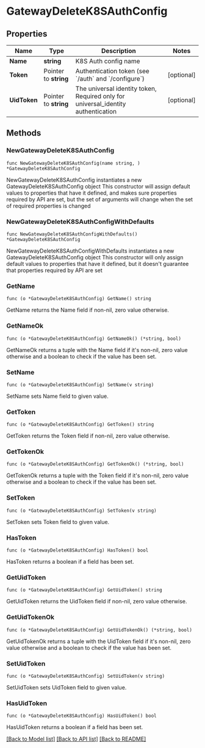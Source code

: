 # GatewayDeleteK8SAuthConfig

## Properties

Name | Type | Description | Notes
------------ | ------------- | ------------- | -------------
**Name** | **string** | K8S Auth config name | 
**Token** | Pointer to **string** | Authentication token (see &#x60;/auth&#x60; and &#x60;/configure&#x60;) | [optional] 
**UidToken** | Pointer to **string** | The universal identity token, Required only for universal_identity authentication | [optional] 

## Methods

### NewGatewayDeleteK8SAuthConfig

`func NewGatewayDeleteK8SAuthConfig(name string, ) *GatewayDeleteK8SAuthConfig`

NewGatewayDeleteK8SAuthConfig instantiates a new GatewayDeleteK8SAuthConfig object
This constructor will assign default values to properties that have it defined,
and makes sure properties required by API are set, but the set of arguments
will change when the set of required properties is changed

### NewGatewayDeleteK8SAuthConfigWithDefaults

`func NewGatewayDeleteK8SAuthConfigWithDefaults() *GatewayDeleteK8SAuthConfig`

NewGatewayDeleteK8SAuthConfigWithDefaults instantiates a new GatewayDeleteK8SAuthConfig object
This constructor will only assign default values to properties that have it defined,
but it doesn't guarantee that properties required by API are set

### GetName

`func (o *GatewayDeleteK8SAuthConfig) GetName() string`

GetName returns the Name field if non-nil, zero value otherwise.

### GetNameOk

`func (o *GatewayDeleteK8SAuthConfig) GetNameOk() (*string, bool)`

GetNameOk returns a tuple with the Name field if it's non-nil, zero value otherwise
and a boolean to check if the value has been set.

### SetName

`func (o *GatewayDeleteK8SAuthConfig) SetName(v string)`

SetName sets Name field to given value.


### GetToken

`func (o *GatewayDeleteK8SAuthConfig) GetToken() string`

GetToken returns the Token field if non-nil, zero value otherwise.

### GetTokenOk

`func (o *GatewayDeleteK8SAuthConfig) GetTokenOk() (*string, bool)`

GetTokenOk returns a tuple with the Token field if it's non-nil, zero value otherwise
and a boolean to check if the value has been set.

### SetToken

`func (o *GatewayDeleteK8SAuthConfig) SetToken(v string)`

SetToken sets Token field to given value.

### HasToken

`func (o *GatewayDeleteK8SAuthConfig) HasToken() bool`

HasToken returns a boolean if a field has been set.

### GetUidToken

`func (o *GatewayDeleteK8SAuthConfig) GetUidToken() string`

GetUidToken returns the UidToken field if non-nil, zero value otherwise.

### GetUidTokenOk

`func (o *GatewayDeleteK8SAuthConfig) GetUidTokenOk() (*string, bool)`

GetUidTokenOk returns a tuple with the UidToken field if it's non-nil, zero value otherwise
and a boolean to check if the value has been set.

### SetUidToken

`func (o *GatewayDeleteK8SAuthConfig) SetUidToken(v string)`

SetUidToken sets UidToken field to given value.

### HasUidToken

`func (o *GatewayDeleteK8SAuthConfig) HasUidToken() bool`

HasUidToken returns a boolean if a field has been set.


[[Back to Model list]](../README.md#documentation-for-models) [[Back to API list]](../README.md#documentation-for-api-endpoints) [[Back to README]](../README.md)


